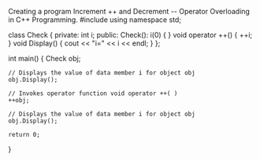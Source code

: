  Creating a program Increment ++ and Decrement -- Operator Overloading in C++ Programming.
#include <iostream>
using namespace std;

class Check
{
    private:
       int i;
    public:
       Check(): i(0) {  }
       void operator ++() 
          { ++i; }
       void Display() 
          { cout << "i=" << i << endl; }
};

int main()
{
    Check obj;

    // Displays the value of data member i for object obj
    obj.Display();

    // Invokes operator function void operator ++( )
    ++obj; 
  
    // Displays the value of data member i for object obj
    obj.Display();

    return 0;
}
